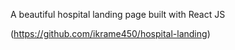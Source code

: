 
A beautiful hospital landing page built with React JS




(https://github.com/ikrame450/hospital-landing)
